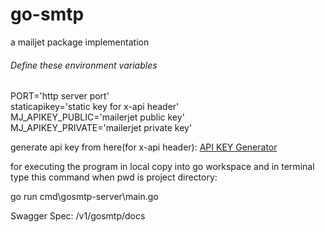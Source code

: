 # go-smtp
a mailjet package implementation

<h6> Define these environment variables </h6>

PORT='http server port' <br>
staticapikey='static key for x-api header' <br>
MJ_APIKEY_PUBLIC='mailerjet public key' <br>
MJ_APIKEY_PRIVATE='mailerjet private key' <br>

generate api key from here(for x-api header):
<a href='https://codepen.io/corenominal/pen/rxOmMJ?__cf_chl_captcha_tk__=dcc83d9775c5bcdb7e4a214fc450e5088bee529b-1609791166-0-AaCrGQVFzVYAHyyvpMR-T4-jUJua_WtzDRQtiLrouRohRZQ7ouwIYN2S0e5Q4qXN6cPOkkWYaCHV9cerIo2DV0eDjrt13uvt9ew4jYpf_gqbsuvTqU2q6ibFOJ3PO7CUW_bl83qMjKROgYvFg2p1OSvWrKPIKg5H9FjM3Am1zlRUB71P6df4thhoCw_oUAttBN3uTsnsB6oAvAsjdoASYTjdOqipEzcNdU8IL8Yv5P4j5d5N7dOmSo9cTNOXiC53KOaZbD6dK7nV4vVrGWj6lSavMBiUyPw0cdspvP8x60CwrMsXEhl5J-Qg5suiJ7vHSwDFYi1qaxl5S3W_7mGAOdgEaa1oS2QaiEhem9a93RT9t5BIRdoX3PHmez0qvYiepuNSZUof4d6Zp4ZeOhWzZG-xhOMX4dSiP28ZzOPgIyrablt_REK7kkxRyuZIOqTO4EB2NTBHDd7qauwMyrF7oa3FMqWGuPeiYW5HHauCHIKnL9cIPoml9EkGqV8lbUU4MeLJxzb2QR4HwhmGmruIMoDafqXMcZOK6o_lQARjNErjKZya-NIvdPVGE2S-2jcP-l5OGUJLxWQATSN8_8qaFbt3-0yLbPkAM-FypVyzbw56'>API KEY Generator </a>

for executing the program in local copy into go workspace and in terminal type this command when pwd is project directory:

go run cmd\gosmtp-server\main.go

Swagger Spec: /v1/gosmtp/docs
